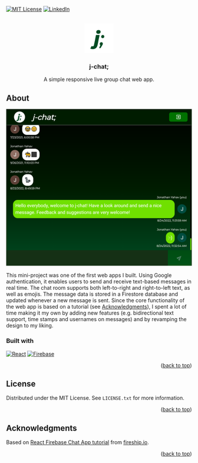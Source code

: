 <a name="readme-top"></a>

[![MIT License][license-shield]][license-url]
[![LinkedIn][linkedin-shield]][linkedin-url]

<!-- PROJECT LOGO -->
<br />
<div align="center">
  <a href="https://github.com/jhyahav/j-chat">
    <img src="public/logo.svg" alt="j-chat icon" width="80" height="80">
  </a>

<h3 align="center">j-chat;</h3>

  <p align="center">
    A simple responsive live group chat web app.
  </p>
</div>

<!-- ABOUT THE PROJECT -->

## About

[![screenshot of j-chatroom][product-screenshot]](https://j-chatroom.web.app/)

This mini-project was one of the first web apps I built. Using Google authentication, it enables users to send and receive text-based messages in real time. The chat room supports both left-to-right and right-to-left text, as well as emojis. The message data is stored in a Firestore database and updated whenever a new message is sent. Since the core functionality of the web app is based on a tutorial (see <a href="#acknowledgments">Acknowledgments</a>), I spent a lot of time making it my own by adding new features (e.g. bidirectional text support, time stamps and usernames on messages) and by revamping the design to my liking.

### Built with

[![React][react.js]][react-url] [![Firebase][firebase]][firebase-url]

<p align="right">(<a href="#readme-top">back to top</a>)</p>

<!-- LICENSE -->

## License

Distributed under the MIT License. See `LICENSE.txt` for more information.

<p align="right">(<a href="#readme-top">back to top</a>)</p>

<!-- ACKNOWLEDGMENTS -->

## Acknowledgments

Based on [React Firebase Chat App tutorial](https://fireship.io/lessons/react-firebase-chat-app-tutorial/) from [fireship.io](https://fireship.io/).

<p align="right">(<a href="#readme-top">back to top</a>)</p>

<!-- MARKDOWN LINKS & IMAGES -->

[license-url]: https://github.com/jhyahav/jchat/blob/main/LICENSE.txt
[license-shield]: https://img.shields.io/github/license/othneildrew/Best-README-Template.svg?style=for-the-badge
[linkedin-shield]: https://img.shields.io/badge/-LinkedIn-black.svg?style=for-the-badge&logo=linkedin&colorB=0a66c2
[linkedin-url]: https://linkedin.com/in/jhyahav/
[product-screenshot]: public/screenshot.png
[react.js]: https://img.shields.io/badge/React-20232A?style=for-the-badge&logo=react&logoColor=61DAFB
[react-url]: https://reactjs.org/
[firebase]: https://img.shields.io/badge/Firebase-0396E5?style=for-the-badge&logo=firebase&logoColor=FFCA28
[firebase-url]: https://firebase.google.com/
